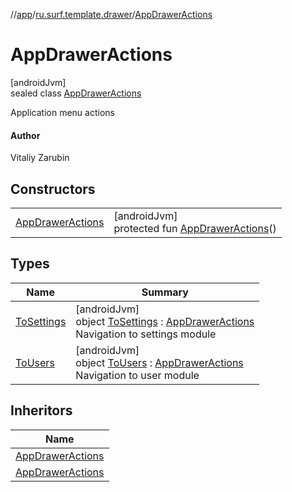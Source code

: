 //[app](../../../index.md)/[ru.surf.template.drawer](../index.md)/[AppDrawerActions](index.md)

# AppDrawerActions

[androidJvm]\
sealed class [AppDrawerActions](index.md)

Application menu actions

#### Author

Vitaliy Zarubin

## Constructors

| | |
|---|---|
| [AppDrawerActions](-app-drawer-actions.md) | [androidJvm]<br>protected fun [AppDrawerActions](-app-drawer-actions.md)() |

## Types

| Name | Summary |
|---|---|
| [ToSettings](-to-settings/index.md) | [androidJvm]<br>object [ToSettings](-to-settings/index.md) : [AppDrawerActions](index.md)<br>Navigation to settings module |
| [ToUsers](-to-users/index.md) | [androidJvm]<br>object [ToUsers](-to-users/index.md) : [AppDrawerActions](index.md)<br>Navigation to user module |

## Inheritors

| Name |
|---|
| [AppDrawerActions](-to-users/index.md) |
| [AppDrawerActions](-to-settings/index.md) |
